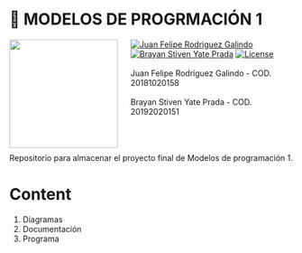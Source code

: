 # 👻  **MODELOS DE PROGRMACIÓN 1**

<img src="https://www.udistrital.edu.co/themes/custom/versh/images/default/preloader.png" align="left" width="192px" height="192px"/>
<img align="left" width="0" height="192px" hspace="10"/>

[![Juan Felipe Rodriguez Galindo](https://img.shields.io/badge/Juferoga-github-br?style=flat-square)](https://gitlab.com/Juferoga)
[![Brayan Stiven Yate Prada](https://img.shields.io/badge/Juferoga-github-br?style=flat-square)](https://gitlab.com/BrayanYate)
[![License](https://img.shields.io/badge/License-GPL_V.3-blue?style=flat-square)](https://www.gnu.org/licenses/gpl-3.0.html)
<br></br>
Juan Felipe Rodríguez Galindo  - COD. 20181020158
<br></br>
Brayan Stiven Yate Prada  - COD. 20192020151
<br></br>
<br></br>

Repositorio para almacenar el proyecto final de Modelos de programación 1.

# Content

1. Diagramas 
2. Documentación
3. Programa
